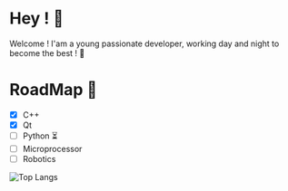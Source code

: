 # Hey ! :wave:

Welcome !
I'am a young passionate developer, working day and night to become the best ! :muscle:

# RoadMap :stars:
- [X] C++
- [X] Qt
- [ ] Python :hourglass_flowing_sand:
- [ ] Microprocessor
- [ ] Robotics

![Top Langs](https://github-readme-stats.vercel.app/api/top-langs/?username=Wizer21&theme=dark)
